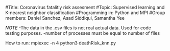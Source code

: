 #Title: Coronavirus fatalitiy risk assesment 
#Topic: Supervised learning and K-nearest neighbor classification
#Programming in: Python and MPI
#Group members: Daniel Sanchez, Asad Siddiqui, Samantha Yee
 

*NOTE*
-The data in the .csv files is not real actual data. Used for code testing purposes.
-number of processes must be equal to number of files

How to run: 
mpiexec -n 4 python3 deathRisk_knn.py 

